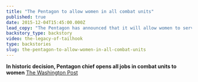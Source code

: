 ```yaml
---
title: "The Pentagon to allow women in all combat units"
published: true
date: 2015-12-04T15:45:00.000Z
lead_copy: "The Pentagon has announced that it will allow women to serve in all combat units. We\'ve come a long way from the days of Tailhook. Or have we? "
backstory_type: backstory
video: the-legacy-of-tailhook
type: backstories
slug: the-pentagon-to-allow-women-in-all-combat-units
---
```


**In historic decision, Pentagon chief opens all jobs in combat units to women**
[The Washington Post](https://www.washingtonpost.com/news/checkpoint/wp/2015/12/03/pentagon-chief-to-announce-how-womens-roles-in-the-military-will-expand/)

